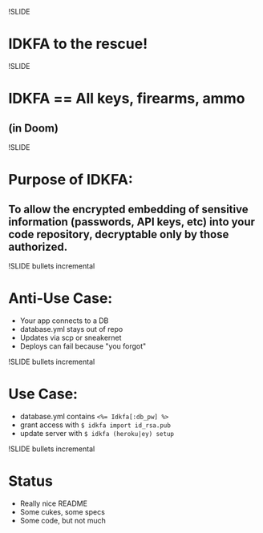 !SLIDE
# IDKFA to the rescue! #

!SLIDE
# IDKFA == All keys, firearms, ammo #
## (in Doom)

!SLIDE
# Purpose of IDKFA: #
## To allow the encrypted embedding of sensitive information (passwords, API keys, etc) into your code repository, decryptable only by those authorized. ##

!SLIDE bullets incremental
# Anti-Use Case: #

* Your app connects to a DB
* database.yml stays out of repo
* Updates via scp or sneakernet
* Deploys can fail because "you forgot"

!SLIDE bullets incremental
# Use Case: #

* database.yml contains <code>&lt;%= Idkfa[:db_pw] %&gt;</code>
* grant access with <code>$ idkfa import id_rsa.pub</code>
* update server with <code>$ idkfa (heroku|ey) setup</code>

!SLIDE bullets incremental
# Status #

* Really nice README
* Some cukes, some specs
* Some code, but not much

